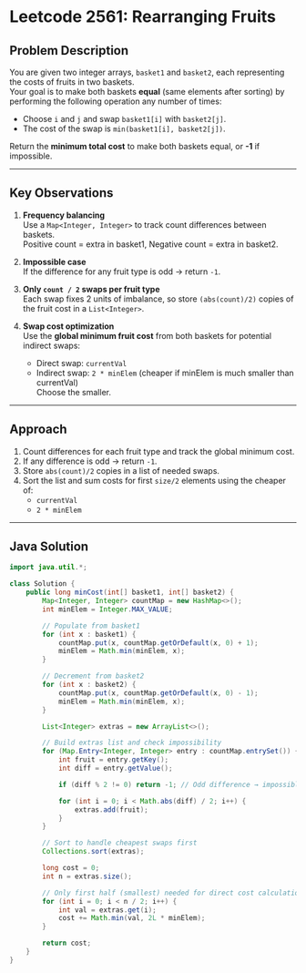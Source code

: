 # Leetcode 2561: Rearranging Fruits

## Problem Description
You are given two integer arrays, `basket1` and `basket2`, each representing the costs of fruits in two baskets.  
Your goal is to make both baskets **equal** (same elements after sorting) by performing the following operation any number of times:

- Choose `i` and `j` and swap `basket1[i]` with `basket2[j]`.
- The cost of the swap is `min(basket1[i], basket2[j])`.

Return the **minimum total cost** to make both baskets equal, or **-1** if impossible.

---

## Key Observations

1. **Frequency balancing**  
   Use a `Map<Integer, Integer>` to track count differences between baskets.  
   Positive count = extra in basket1, Negative count = extra in basket2.

2. **Impossible case**  
   If the difference for any fruit type is odd → return `-1`.

3. **Only `count / 2` swaps per fruit type**  
   Each swap fixes 2 units of imbalance, so store `(abs(count)/2)` copies of the fruit cost in a `List<Integer>`.

4. **Swap cost optimization**  
   Use the **global minimum fruit cost** from both baskets for potential indirect swaps:
    - Direct swap: `currentVal`
    - Indirect swap: `2 * minElem` (cheaper if minElem is much smaller than currentVal)  
      Choose the smaller.

---

## Approach

1. Count differences for each fruit type and track the global minimum cost.
2. If any difference is odd → return `-1`.
3. Store `abs(count)/2` copies in a list of needed swaps.
4. Sort the list and sum costs for first `size/2` elements using the cheaper of:
    - `currentVal`
    - `2 * minElem`

---

## Java Solution

```java
import java.util.*;

class Solution {
    public long minCost(int[] basket1, int[] basket2) {
        Map<Integer, Integer> countMap = new HashMap<>();
        int minElem = Integer.MAX_VALUE;

        // Populate from basket1
        for (int x : basket1) {
            countMap.put(x, countMap.getOrDefault(x, 0) + 1);
            minElem = Math.min(minElem, x);
        }

        // Decrement from basket2
        for (int x : basket2) {
            countMap.put(x, countMap.getOrDefault(x, 0) - 1);
            minElem = Math.min(minElem, x);
        }

        List<Integer> extras = new ArrayList<>();

        // Build extras list and check impossibility
        for (Map.Entry<Integer, Integer> entry : countMap.entrySet()) {
            int fruit = entry.getKey();
            int diff = entry.getValue();

            if (diff % 2 != 0) return -1; // Odd difference → impossible

            for (int i = 0; i < Math.abs(diff) / 2; i++) {
                extras.add(fruit);
            }
        }

        // Sort to handle cheapest swaps first
        Collections.sort(extras);

        long cost = 0;
        int n = extras.size();

        // Only first half (smallest) needed for direct cost calculation
        for (int i = 0; i < n / 2; i++) {
            int val = extras.get(i);
            cost += Math.min(val, 2L * minElem);
        }

        return cost;
    }
}
